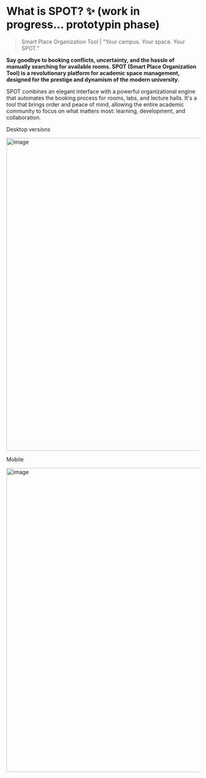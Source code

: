 # What is SPOT? ✨ (work in progress... prototypin phase)

> Smart Place Organization Tool | "Your campus. Your space. Your SPOT."

**Say goodbye to booking conflicts, uncertainty, and the hassle of manually searching for available rooms. SPOT (Smart Place Organization Tool) is a revolutionary platform for academic space management, designed for the prestige and dynamism of the modern university.**

SPOT combines an elegant interface with a powerful organizational engine that automates the booking process for rooms, labs, and lecture halls. It's a tool that brings order and peace of mind, allowing the entire academic community to focus on what matters most: learning, development, and collaboration.

Desktop versions

<img width="736" height="817" alt="image" src="https://github.com/user-attachments/assets/0585f691-3963-410f-adc5-468d78ed6f50" />

Mobile

<img width="605" height="794" alt="image" src="https://github.com/user-attachments/assets/30dec495-8e0a-4acc-9c52-670f2886015e" />
